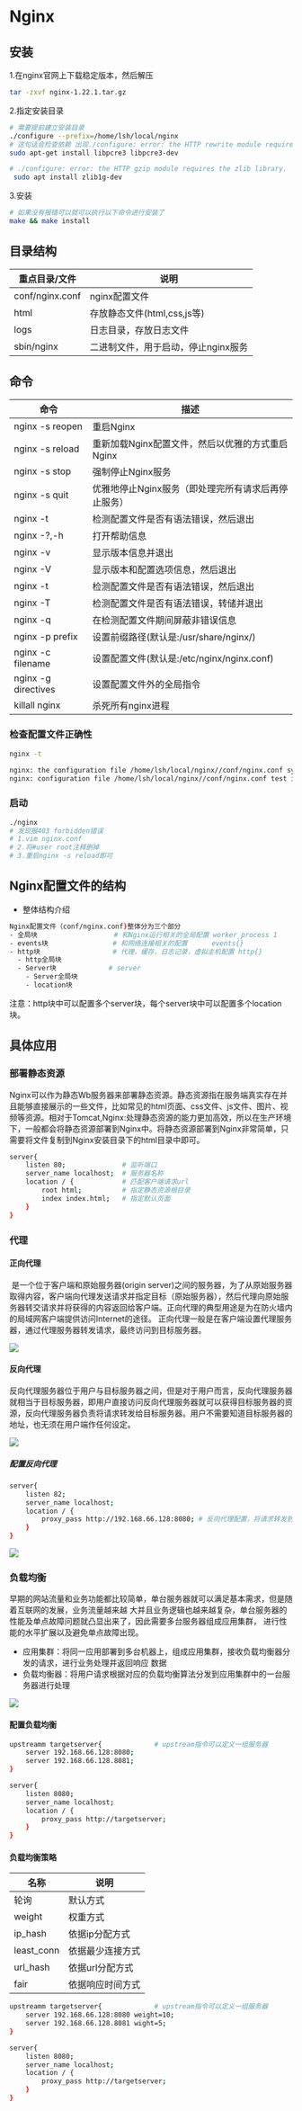 # Nginx

## 安装

1.在nginx官网上下载稳定版本，然后解压

```bash
tar -zxvf nginx-1.22.1.tar.gz
```

2.指定安装目录

```bash
# 需要提前建立安装目录
./configure --prefix=/home/lsh/local/nginx
# 这句话会检查依赖 出现./configure: error: the HTTP rewrite module requires the PCRE library.安装以下依赖
sudo apt-get install libpcre3 libpcre3-dev

# ./configure: error: the HTTP gzip module requires the zlib library.
 sudo apt install zlib1g-dev
```

3.安装

```bash
# 如果没有报错可以就可以执行以下命令进行安装了
make && make install
```

## 目录结构

| 重点目录/文件   | 说明                                |
| --------------- | ----------------------------------- |
| conf/nginx.conf | nginx配置文件                       |
| html            | 存放静态文件(html,css,js等)         |
| logs            | 日志目录，存放日志文件              |
| sbin/nginx      | 二进制文件，用于启动，停止nginx服务 |

## 命令

| 命令                | 描述                                                |
| ------------------- | --------------------------------------------------- |
| nginx -s reopen     | 重启Nginx                                           |
| nginx -s reload     | 重新加载Nginx配置文件，然后以优雅的方式重启Nginx    |
| nginx -s stop       | 强制停止Nginx服务                                   |
| nginx -s quit       | 优雅地停止Nginx服务（即处理完所有请求后再停止服务） |
| nginx -t            | 检测配置文件是否有语法错误，然后退出                |
| nginx -?,-h         | 打开帮助信息                                        |
| nginx -v            | 显示版本信息并退出                                  |
| nginx -V            | 显示版本和配置选项信息，然后退出                    |
| nginx -t            | 检测配置文件是否有语法错误，然后退出                |
| nginx -T            | 检测配置文件是否有语法错误，转储并退出              |
| nginx -q            | 在检测配置文件期间屏蔽非错误信息                    |
| nginx -p prefix     | 设置前缀路径(默认是:/usr/share/nginx/)              |
| nginx -c filename   | 设置配置文件(默认是:/etc/nginx/nginx.conf)          |
| nginx -g directives | 设置配置文件外的全局指令                            |
| killall nginx       | 杀死所有nginx进程                                   |

### 检查配置文件正确性

```bash
nginx -t
```

```bash
nginx: the configuration file /home/lsh/local/nginx//conf/nginx.conf syntax is ok
nginx: configuration file /home/lsh/local/nginx//conf/nginx.conf test is successful
```

### 启动

```bash
./nginx 
# 发现报403 forbidden错误
# 1.vim nginx.conf 
# 2.将#user root注释删掉
# 3.重启nginx -s reload即可
```

## Nginx配置文件的结构

- 整体结构介绍

```bash
Nginx配置文件（conf/nginx.conf)整体分为三个部分
- 全局块					# 和Nginx运行相关的全局配置 worker_process 1
- events块				 # 和网络连接相关的配置      events{}
- http块					 # 代理，缓存，日志记录，虚拟主机配置 http{}
  - http全局块
  - Server块				# server
  	- Server全局块
  	- location块
```

注意：http块中可以配置多个server块，每个server块中可以配置多个location块。

## 具体应用

### 部署静态资源

​	Nginx可以作为静态Wb服务器来部署静态资源。静态资源指在服务端真实存在并且能够直接展示的一些文件，比如常见的html页面、css文件、js文件、图片、视频等资源。
​	相对于Tomcat,Nginx:处理静态资源的能力更加高效，所以在生产环境下，一般都会将静态资源部署到Nginx中。
​	将静态资源部署到Nginx非常简单，只需要将文件复制到Nginx安装目录下的html目录中即可。

```bash
server{
    listen 80; 				# 监听端口
    server_name localhost;  # 服务器名称
    location / {			# 匹配客户端请求url
    	root html;			# 指定静态资源根目录
     	index index.html;	# 指定默认页面
	}
}
```

### 代理

#### 正向代理

​	是一个位于客户端和原始服务器(origin server)之间的服务器，为了从原始服务器取得内容，客户端向代理发送请求并指定目标（原始服务器），然后代理向原始服务器转交请求并将获得的内容返回给客户端。
​	正向代理的典型用途是为在防火墙内的局域网客户端提供访问Internet的途径。
​	正向代理一般是在客户端设置代理服务器，通过代理服务器转发请求，最终访问到目标服务器。

![](img/6.png)

#### 反向代理

​	反向代理服务器位于用户与目标服务器之间，但是对于用户而言，反向代理服务器就相当于目标服务器，即用户直接访问反向代理服务器就可以获得目标服务器的资源，反向代理服务器负责将请求转发给目标服务器。
​	用户不需要知道目标服务器的地址，也无须在用户端作任何设定。

![](img/7.png)

##### 配置反向代理

```bash
server{
	listen 82;
	server_name localhost;
	location / {
		proxy_pass http://192.168.66.128:8080; # 反向代理配置，将请求转发到指定服务器
	}
}
```

![](img/8.png)

### 负载均衡

​	早期的网站流量和业务功能都比较简单，单台服务器就可以满足基本需求，但是随着互联网的发展，业务流量越来越
大并且业务逻辑也越来越复杂，单台服务器的性能及单点故障问题就凸显出来了，因此需要多台服务器组成应用集群，
进行性能的水平扩展以及避免单点故障出现。

- 应用集群：将同一应用部署到多台机器上，组成应用集群，接收负载均衡器分发的请求，进行业务处理并返回响应
  数据
- 负载均衡器：将用户请求根据对应的负载均衡算法分发到应用集群中的一台服务器进行处理

![](img/9.png)

#### 配置负载均衡

```bash
upstreamm targetserver{				# upstream指令可以定义一组服务器
	server 192.168.66.128:8080;
	server 192.168.66.128.8081;
}

server{
	listen 8080;
	server_name localhost;
	location / {
		proxy_pass http://targetserver;
	}
}
```

#### 负载均衡策略

| 名称       | 说明             |
| ---------- | ---------------- |
| 轮询       | 默认方式         |
| weight     | 权重方式         |
| ip_hash    | 依据ip分配方式   |
| least_conn | 依据最少连接方式 |
| url_hash   | 依据url分配方式  |
| fair       | 依据响应时间方式 |

```bash
upstreamm targetserver{				# upstream指令可以定义一组服务器
	server 192.168.66.128:8080 weight=10;
	server 192.168.66.128.8081 wight=5;
}

server{
	listen 8080;
	server_name localhost;
	location / {
		proxy_pass http://targetserver;
	}
}
```

